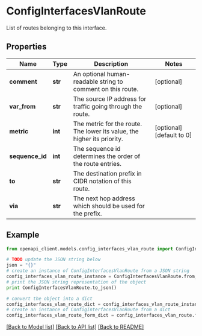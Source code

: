 # ConfigInterfacesVlanRoute

List of routes belonging to this interface.

## Properties

Name | Type | Description | Notes
------------ | ------------- | ------------- | -------------
**comment** | **str** | An optional human-readable string to comment on this route. | [optional] 
**var_from** | **str** | The source IP address for traffic going through the route. | [optional] 
**metric** | **int** | The metric for the route. The lower its value, the higher its priority. | [optional] [default to 0]
**sequence_id** | **int** | The sequence id determines the order of the route entries. | 
**to** | **str** | The destination prefix in CIDR notation of this route. | 
**via** | **str** | The next hop address which should be used for the prefix. | 

## Example

```python
from openapi_client.models.config_interfaces_vlan_route import ConfigInterfacesVlanRoute

# TODO update the JSON string below
json = "{}"
# create an instance of ConfigInterfacesVlanRoute from a JSON string
config_interfaces_vlan_route_instance = ConfigInterfacesVlanRoute.from_json(json)
# print the JSON string representation of the object
print ConfigInterfacesVlanRoute.to_json()

# convert the object into a dict
config_interfaces_vlan_route_dict = config_interfaces_vlan_route_instance.to_dict()
# create an instance of ConfigInterfacesVlanRoute from a dict
config_interfaces_vlan_route_form_dict = config_interfaces_vlan_route.from_dict(config_interfaces_vlan_route_dict)
```
[[Back to Model list]](../README.md#documentation-for-models) [[Back to API list]](../README.md#documentation-for-api-endpoints) [[Back to README]](../README.md)


